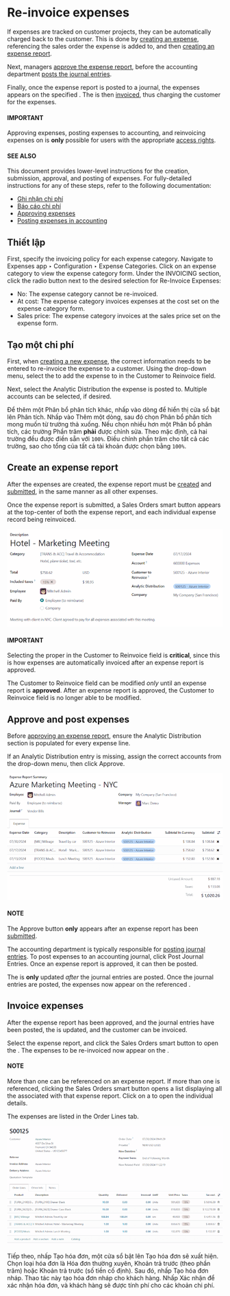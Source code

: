 # Re-invoice expenses

If expenses are tracked on customer projects, they can be automatically charged back to the
customer. This is done by [creating an expense](#expenses-reinvoice-create), referencing the
sales order the expense is added to, and then [creating an expense report](#expenses-reinvoice-report).

Next, managers [approve the expense report](#expenses-reinvoice-approve), before the accounting
department [posts the journal entries](#expenses-reinvoice-approve).

Finally, once the expense report is posted to a journal, the expenses appears on the specified
. The  is then [invoiced](#expenses-reinvoice),
thus charging the customer for the expenses.

#### IMPORTANT
Approving expenses, posting expenses to accounting, and reinvoicing expenses on  is **only** possible for users with the appropriate [access rights](../../general/users/access_rights.md).

#### SEE ALSO
This document provides lower-level instructions for the creation, submission, approval, and
posting of expenses. For fully-detailed instructions for any of these steps, refer to the
following documentation:

- [Ghi nhận chi phí](log_expenses.md)
- [Báo cáo chi phí](expense_reports.md)
- [Approving expenses](approve_expenses.md)
- [Posting expenses in accounting](post_expenses.md)

## Thiết lập

First, specify the invoicing policy for each expense category. Navigate to Expenses
app ‣ Configuration ‣ Expense Categories. Click on an expense category to view the expense
category form. Under the INVOICING section, click the radio button next to the desired
selection for Re-Invoice Expenses:

- No: The expense category cannot be re-invoiced.
- At cost: The expense category invoices expenses at the cost set on the expense
  category form.
- Sales price: The expense category invoices at the sales price set on the expense form.

<a id="expenses-reinvoice-create"></a>

## Tạo một chi phí

First, when [creating a new expense](log_expenses.md), the correct information needs
to be entered to re-invoice the expense to a customer. Using the drop-down menu, select the
 to add the expense to in the Customer to Reinvoice field.

Next, select the Analytic Distribution the expense is posted to. Multiple accounts can
be selected, if desired.

Để thêm một Phân bổ phân tích khác, nhấp vào dòng để hiển thị cửa sổ bật lên Phân tích. Nhấp vào Thêm một dòng, sau đó chọn Phân bổ phân tích mong muốn từ trường thả xuống. Nếu chọn nhiều hơn một Phân bổ phân tích, các trường Phần trăm **phải** được chỉnh sửa. Theo mặc định, cả hai trường đều được điền sẵn với `100%`. Điều chỉnh phần trăm cho tất cả các trường, sao cho tổng của tất cả tài khoản được chọn bằng `100%`.

<a id="expenses-reinvoice-report"></a>

## Create an expense report

After the expenses are created, the expense report must be [created](expense_reports.md#expenses-create-report)
and [submitted](expense_reports.md#expenses-submit), in the same manner as all other expenses.

Once the expense report is submitted, a <i class="fa fa-money"></i> Sales Orders smart button
appears at the top-center of both the expense report, and each individual expense record being
reinvoiced.

![Ensure the customer to be invoiced is called out on the expense.](../../../_images/reinvoice-expense.png)

#### IMPORTANT
Selecting the proper  in the Customer to Reinvoice field is
**critical**, since this is how expenses are automatically invoiced after an expense report is
approved.

The Customer to Reinvoice field can be modified *only* until an expense report is
**approved**. After an expense report is approved, the Customer to Reinvoice field is
no longer able to be modified.

<a id="expenses-reinvoice-approve"></a>

## Approve and post expenses

Before [approving an expense report](approve_expenses.md), ensure the
Analytic Distribution section is populated for every expense line.

If an Analytic Distribution entry is missing, assign the correct accounts from the
drop-down menu, then click Approve.

![The expense report with all the Analytic Distribution lines populated.](../../../_images/analytic-dist.png)

#### NOTE
The Approve button **only** appears after an expense report has been [submitted](expense_reports.md#expenses-submit).

The accounting department is typically responsible for [posting journal entries](post_expenses.md). To post expenses to an accounting journal, click Post
Journal Entries. Once an expense report is approved, it can then be posted.

The  is **only** updated *after* the journal entries are posted. Once the
journal entries are posted, the expenses now appear on the referenced .

<a id="expenses-reinvoice"></a>

## Invoice expenses

After the expense report has been approved, and the journal entries have been posted, the  is updated, and the customer can be invoiced.

Select the expense report, and click the <i class="fa fa-money"></i> Sales Orders smart button to
open the . The expenses to be re-invoiced now appear on the .

#### NOTE
More than one  can be referenced on an expense report. If more than one
 is referenced, clicking the Sales Orders smart button opens
a list displaying all the  associated with that expense report. Click on
a  to open the individual  details.

The expenses are listed in the  Order Lines tab.

![See the expenses listed on the sales order after clicking into it.](../../../_images/so-details.png)

Tiếp theo, nhấp Tạo hóa đơn, một cửa sổ bật lên Tạo hóa đơn sẽ xuất hiện. Chọn loại hóa đơn là Hóa đơn thường xuyên, Khoản trả trước (theo phần trăm) hoặc Khoản trả trước (số tiền cố định). Sau đó, nhấp Tạo hóa đơn nháp. Thao tác này tạo hóa đơn nháp cho khách hàng. Nhấp Xác nhận để xác nhận hóa đơn, và khách hàng sẽ được tính phí cho các khoản chi phí.
